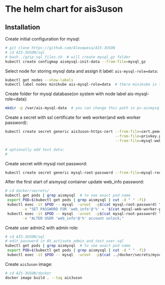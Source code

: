 # The helm chart for ais3uson

## Installation

Create initial configuration for mysql:

```bash
# git clone https://github.com/Alexqwesa/AIS-3USON
# cd AIS-3USON/sql
# bash ./gzip_sql_files.sh  # will create mysql_gz folder
kubectl create configmap aismysql-init-data --from-file=mysql_gz
```

Select node for storing mysql data and assign it label: `ais-mysql-role=data`:

```bash
kubectl get nodes --show-labels
kubectl label nodes minikube ais-mysql-role=data  # there minikube is the node you selected
```

Create folder for mysql database(on system with node label ais-mysql-role=data):

```bash
mkdir -p /var/ais-mysql-data  # you can change this path in pv-aismysql-volume.yaml
```

Create a secret with ssl certificate for web worker(and web worker password):

```bash
kubectl create secret generic ais3uson-https-cert --from-file=cert.pem=cert.pem \
                                                  --from-file=privkey.pem=privkey.pem \
                                                  --from-file=mysql-web-worker-password=mysql-web-worker-password

# optionally add test data:
#
```

Create secret with mysql root password:

```bash
kubectl create secret generic mysql-root-password --from-file=mysql-root-password=mysql-root-password 
```

After the first start of aismysql container update web_info password:

```bash
# cd docker/secrets/
kubectl get pods | grep aismysql  # to see exact pod name
 export POD=$(kubectl get pods | grep aismysql | cut -d " " -f1)
 kubectl exec -it $POD -- mysql  -uroot  -p$(cat mysql-root-password) \
        -e "SET PASSWORD FOR 'web_info'@'%' = '$(cat mysql-web-worker-password)';"
 kubectl exec -it $POD -- mysql  -uroot  -p$(cat mysql-root-password) \
        -e "ALTER USER 'web_info'@'%' account unlock;"
```

Create user admin2 with admin role:
```bash
# cd AIS-3USON/sql
# edit password in 05_activate_admin_and_test_user.sql
kubectl get pods | grep aismysql  # to see exact pod name
 export POD=$(kubectl get pods | grep aismysql | cut -d " " -f1)
 kubectl exec -it $POD -- mysql  -uroot  -p$(cat ../docker/secrets/mysql-root-password) < 05_activate_admin_and_test_user.sql
```

Create `ais3uson` image: 

```bash
# cd AIS-3USON/docker
docker image build . --tag ais3uson
```